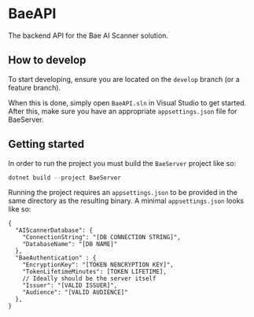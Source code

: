 # BaeAPI

The backend API for the Bae AI Scanner solution.

## How to develop

To start developing, ensure you are located on the `develop` branch (or a feature branch).

When this is done, simply open `BaeAPI.sln` in Visual Studio to get started. After this, make sure you have an appropriate `appsettings.json` file for BaeServer.

## Getting started

In order to run the project you must build the `BaeServer` project like so:

```cs
dotnet build --project BaeServer
```

Running the project requires an `appsettings.json` to be provided in the same directory as the resulting binary.
A minimal `appsettings.json` looks like so:

```jsonc
{
  "AIScannerDatabase": {
    "ConnectionString": "[DB CONNECTION STRING]",
    "DatabaseName": "[DB NAME]"
  },
  "BaeAuthentication" : {
    "EncryptionKey": "[TOKEN NENCRYPTION KEY]",
    "TokenLifetimeMinutes": [TOKEN LIFETIME],
    // Ideally should be the server itself
    "Issuer": "[VALID ISSUER]",
    "Audience": "[VALID AUDIENCE]"
  },
}

```
